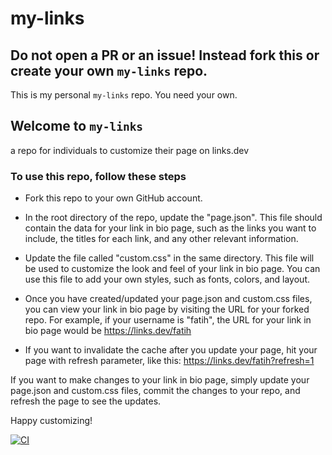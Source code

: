 # my-links

## Do not open a PR or an issue! Instead fork this or create your own `my-links` repo.

This is my personal `my-links` repo. You need your own.

## Welcome to `my-links`

a repo for individuals to customize their page on links.dev

### To use this repo, follow these steps

- Fork this repo to your own GitHub account.

- In the root directory of the repo, update the "page.json". This file should contain the data for your link in bio
  page, such as the links you want to include, the titles for each link, and any other relevant information.

- Update the file called "custom.css" in the same directory. This file will be used to customize the look and feel of
  your link in bio page. You can use this file to add your own styles, such as fonts, colors, and layout.

- Once you have created/updated your page.json and custom.css files, you can view your link in bio page by visiting the
  URL for your forked repo. For example, if your username is "fatih", the URL for your link in bio page would
  be https://links.dev/fatih

- If you want to invalidate the cache after you update your page, hit your page with refresh parameter, like
  this: https://links.dev/fatih?refresh=1

If you want to make changes to your link in bio page, simply update your page.json and custom.css files, commit the
changes to your repo, and refresh the page to see the updates.

Happy customizing!

[![CI](https://github.com/onurravli/my-links/actions/workflows/main.yml/badge.svg)](https://github.com/onurravli/my-links/actions/workflows/main.yml)
